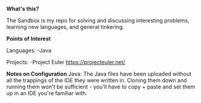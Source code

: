 **What's this?**

The Sandbox is my repo for solving and discussing interesting problems, learning new languages, and general tinkering.

**Points of Interest**

Languages:
-Java

Projects:
-Project Euler
https://projecteuler.net/

**Notes on Configuration**
Java:
The Java files have been uploaded without all the trappings of the IDE they were written in. Cloning them down and running them won't be sufficient - you'll have to copy + paste and set them up in an IDE you're familiar with.
